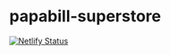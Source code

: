 # papabill-superstore

[![Netlify Status](https://api.netlify.com/api/v1/badges/0f8b5bf6-d537-40b4-b44b-26ad71c6377c/deploy-status)](https://app.netlify.com/sites/papabill-superstore/deploys)
